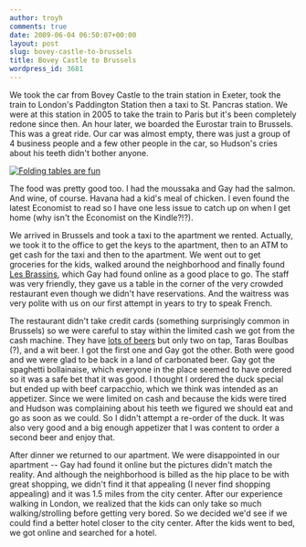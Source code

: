 ```yaml
---
author: troyh
comments: true
date: 2009-06-04 06:50:07+00:00
layout: post
slug: bovey-castle-to-brussels
title: Bovey Castle to Brussels
wordpress_id: 3681
---
```


We took the car from Bovey Castle to the train station in Exeter, took the train to London's Paddington Station then a taxi to St. Pancras station. We were at this station in 2005 to take the train to Paris but it's been completely redone since then. An hour later, we boarded the Eurostar train to Brussels. This was a great ride. Our car was almost empty, there was just a group of 4 business people and a few other people in the car, so Hudson's cries about his teeth didn't bother anyone.

[![Folding tables are fun](http://farm4.static.flickr.com/3558/3593726012_fbf898367e.jpg)](http://www.flickr.com/photos/troyh/3593726012/)

<!-- more -->

The food was pretty good too. I had the moussaka and Gay had the salmon. And wine, of course. Havana had a kid's meal of chicken. I even found the latest Economist to read so I have one less issue to catch up on when I get home (why isn't the Economist on the Kindle?!?).

We arrived in Brussels and took a taxi to the apartment we rented. Actually, we took it to the office to get the keys to the apartment, then to an ATM to get cash for the taxi and then to the apartment. We went out to get groceries for the kids, walked around the neighborhood and finally found [Les Brassins](http://www.lesbrassins.com/), which Gay had found online as a good place to go. The staff was very friendly, they gave us a table in the corner of the very crowded restaurant even though we didn't have reservations. And the waitress was very polite with us on our first attempt in years to try to speak French.

The restaurant didn't take credit cards (something surprisingly common in Brussels) so we were careful to stay within the limited cash we got from the cash machine. They have [lots of beers](http://www.lesbrassins.com/en/bieres) but only two on tap, Taras Boulbas (?), and a wit beer. I got the first one and Gay got the other. Both were good and we were glad to be back in a land of carbonated beer. Gay got the spaghetti bollainaise, which everyone in the place seemed to have ordered so it was a safe bet that it was good. I thought I ordered the duck special but ended up with beef carpacchio, which we think was intended as an appetizer. Since we were limited on cash and because the kids were tired and Hudson was complaining about his teeth we figured we should eat and go as soon as we could. So I didn't attempt a re-order of the duck. It was also very good and a big enough appetizer that I was content to order a second beer and enjoy that.

After dinner we returned to our apartment. We were disappointed in our apartment -- Gay had found it online but the pictures didn't match the reality. And although the neighborhood is billed as the hip place to be with great shopping, we didn't find it that appealing (I never find shopping appealing) and it was 1.5 miles from the city center. After our experience walking in London, we realized that the kids can only take so much walking/strolling before getting very bored. So we decided we'd see if we could find a better hotel closer to the city center. After the kids went to bed, we got online and searched for a hotel.
